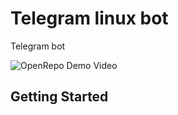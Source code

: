 # Telegram linux bot
Telegram bot

![OpenRepo Demo Video](https://github.com/openkilt/openrepo/blob/master/util/doc_images/openrepo-demo.gif?raw=true)

## Getting Started
